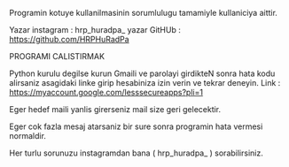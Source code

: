 Programin kotuye kullanilmasinin sorumlulugu tamamiyle kullaniciya aittir.

Yazar instagram : hrp_huradpa_
yazar GitHUb : https://github.com/HRPHuRadPa



PROGRAMI CALISTIRMAK


Python kurulu degilse kurun
Gmaili ve parolayi girdikteN sonra hata kodu alirsaniz asagidaki linke girip hesabiniza izin verin ve tekrar deneyin.
Link : https://myaccount.google.com/lesssecureapps?pli=1 

Eger hedef maili yanlis girerseniz mail size geri gelecektir.

Eger cok fazla mesaj atarsaniz bir sure sonra programin hata vermesi normaldir.

Her turlu sorunuzu instagramdan bana ( hrp_huradpa_ )   sorabilirsiniz.

